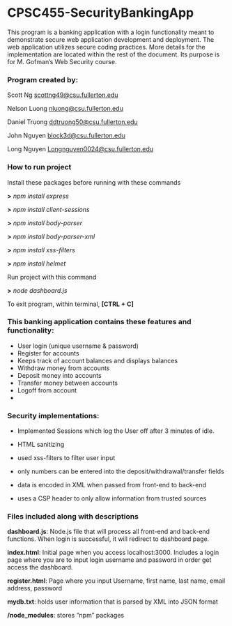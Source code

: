 # CPSC455-SecurityBankingApp	
This program is a banking application with a login functionality meant to demonstrate secure web application development and deployment. The web application utilizes secure coding practices. More details for the implementation are located within the rest of the document. Its purpose is for M. Gofman’s Web Security course. 

### Program created by: 
Scott Ng scottng49@csu.fullerton.edu 

Nelson Luong nluong@csu.fullerton.edu

Daniel Truong ddtruong50@csu.fullerton.edu

John Nguyen block3d@csu.fullerton.edu

Long Nguyen Longnguyen0024@csu.fullerton.edu 


### How to run project
Install these packages before running with these commands

**>** *npm install express*

**>** *npm install client-sessions*

**>** *npm install body-parser*

 **>** *npm install body-parser-xml*

**>** *npm install xss-filters*

**>** *npm install helmet*



Run project with this command

**>** *node dashboard.js*


To exit program, within terminal, **[CTRL + C]**

### This banking application contains these features and functionality:
- User login (unique username & password)
- Register for accounts
- Keeps track of account balances and displays balances
- Withdraw money from accounts
- Deposit money into accounts
- Transfer money between accounts
- Logoff from account
-


### Security implementations:
- Implemented Sessions which log the User off after 3 minutes of idle.

- HTML sanitizing

- used xss-filters to filter user input 

- only numbers can be entered into the deposit/withdrawal/transfer fields

- data is encoded in XML when passed from front-end to back-end

- uses a CSP header to only allow information from trusted sources

		
### Files included along with descriptions
**dashboard.js**: Node.js file that will process all front-end and back-end functions. When login is successful, it will redirect to dashboard page.

**index.html**: Initial page when you access localhost:3000. Includes a login page where you are to input login username and password in order get access the dashboard.

**register.html**: Page where you input Username, first name, last name, email address, password

**mydb.txt**: holds user information that is parsed by XML into JSON format

**/node_modules**: stores “npm” packages
